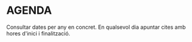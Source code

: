 # AGENDA

Consultar dates per any en concret.
En qualsevol dia apuntar cites amb hores d'inici i finalització.
